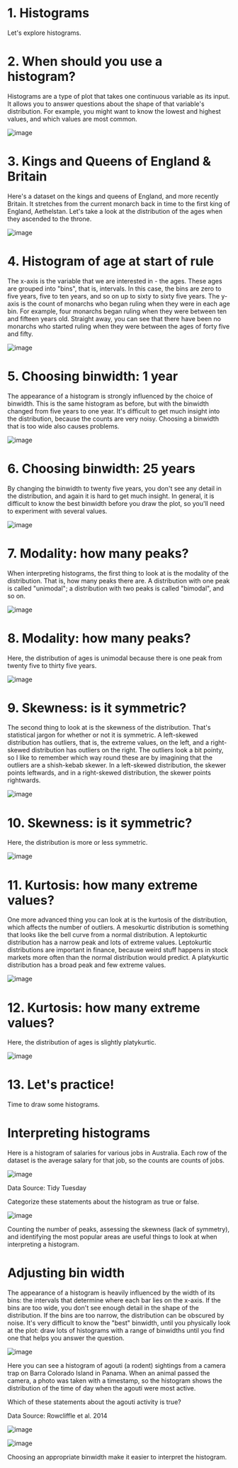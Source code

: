 # 1. Histograms

Let's explore histograms.

# 2. When should you use a histogram?

Histograms are a type of plot that takes one continuous variable as its input. It allows you to answer questions about the shape of that variable's distribution. For example, you might want to know the lowest and highest values, and which values are most common.

![image](https://github.com/artempohribnyi/datacamp/assets/113499718/a2d03d01-db5f-4703-a914-f3e7765507d9)

# 3. Kings and Queens of England & Britain

Here's a dataset on the kings and queens of England, and more recently Britain. It stretches from the current monarch back in time to the first king of England, Aethelstan. Let's take a look at the distribution of the ages when they ascended to the throne.

![image](https://github.com/artempohribnyi/datacamp/assets/113499718/4b32f8c6-1b3b-423d-83d4-c9421a83b5f2)

# 4. Histogram of age at start of rule

The x-axis is the variable that we are interested in - the ages. These ages are grouped into "bins", that is, intervals. In this case, the bins are zero to five years, five to ten years, and so on up to sixty to sixty five years. The y-axis is the count of monarchs who began ruling when they were in each age bin. For example, four monarchs began ruling when they were between ten and fifteen years old. Straight away, you can see that there have been no monarchs who started ruling when they were between the ages of forty five and fifty.

![image](https://github.com/artempohribnyi/datacamp/assets/113499718/2243019c-ee7a-450f-a03e-011dc408657c)

# 5. Choosing binwidth: 1 year

The appearance of a histogram is strongly influenced by the choice of binwidth. This is the same histogram as before, but with the binwidth changed from five years to one year. It's difficult to get much insight into the distribution, because the counts are very noisy. Choosing a binwidth that is too wide also causes problems.

![image](https://github.com/artempohribnyi/datacamp/assets/113499718/7af4956c-105f-4620-bc35-b0bc4dc2ee99)

# 6. Choosing binwidth: 25 years

By changing the binwidth to twenty five years, you don't see any detail in the distribution, and again it is hard to get much insight. In general, it is difficult to know the best binwidth before you draw the plot, so you'll need to experiment with several values.

![image](https://github.com/artempohribnyi/datacamp/assets/113499718/baa7b0c7-9c43-47c5-aa78-ea4bb938fa29)

# 7. Modality: how many peaks?

When interpreting histograms, the first thing to look at is the modality of the distribution. That is, how many peaks there are. A distribution with one peak is called "unimodal"; a distribution with two peaks is called "bimodal", and so on.

![image](https://github.com/artempohribnyi/datacamp/assets/113499718/f4be7d76-83c1-4087-aefe-4052bef824b2)

# 8. Modality: how many peaks?

Here, the distribution of ages is unimodal because there is one peak from twenty five to thirty five years.

![image](https://github.com/artempohribnyi/datacamp/assets/113499718/c6449f87-1cfe-4487-9ae6-3a0d8c8c030d)

# 9. Skewness: is it symmetric?

The second thing to look at is the skewness of the distribution. That's statistical jargon for whether or not it is symmetric. A left-skewed distribution has outliers, that is, the extreme values, on the left, and a right-skewed distribution has outliers on the right. The outliers look a bit pointy, so I like to remember which way round these are by imagining that the outliers are a shish-kebab skewer. In a left-skewed distribution, the skewer points leftwards, and in a right-skewed distribution, the skewer points rightwards.

![image](https://github.com/artempohribnyi/datacamp/assets/113499718/bf053058-3f5d-409c-bb0d-83f504fdfb20)

# 10. Skewness: is it symmetric?

Here, the distribution is more or less symmetric.

![image](https://github.com/artempohribnyi/datacamp/assets/113499718/dabe72df-1433-49cb-917d-04da3c6a36d1)

# 11. Kurtosis: how many extreme values?

One more advanced thing you can look at is the kurtosis of the distribution, which affects the number of outliers. A mesokurtic distribution is something that looks like the bell curve from a normal distribution. A leptokurtic distribution has a narrow peak and lots of extreme values. Leptokurtic distributions are important in finance, because weird stuff happens in stock markets more often than the normal distribution would predict. A platykurtic distribution has a broad peak and few extreme values.

![image](https://github.com/artempohribnyi/datacamp/assets/113499718/05b43777-ff93-42ba-826d-7a3111a17509)

# 12. Kurtosis: how many extreme values?

Here, the distribution of ages is slightly platykurtic.

![image](https://github.com/artempohribnyi/datacamp/assets/113499718/27dda301-3d19-4229-ac43-f303d93f4fbd)

# 13. Let's practice!

Time to draw some histograms.

# Interpreting histograms

Here is a histogram of salaries for various jobs in Australia. Each row of the dataset is the average salary for that job, so the counts are counts of jobs.

![image](https://github.com/artempohribnyi/datacamp/assets/113499718/1fc8bb33-4f98-4dbc-b20a-6cc9c526353a)

Data Source: Tidy Tuesday

Categorize these statements about the histogram as true or false.

![image](https://github.com/artempohribnyi/datacamp/assets/113499718/c9537c70-c4cd-45b6-9682-8f0046eb880c)

Counting the number of peaks, assessing the skewness (lack of symmetry), and identifying the most popular areas are useful things to look at when interpreting a histogram.

# Adjusting bin width

The appearance of a histogram is heavily influenced by the width of its bins: the intervals that determine where each bar lies on the x-axis. If the bins are too wide, you don't see enough detail in the shape of the distribution. If the bins are too narrow, the distribution can be obscured by noise. It's very difficult to know the "best" binwidth, until you physically look at the plot: draw lots of histograms with a range of binwidths until you find one that helps you answer the question.

![image](https://github.com/artempohribnyi/datacamp/assets/113499718/ed67f2bb-f260-4987-9a5c-d371b3135de2)

Here you can see a histogram of agouti (a rodent) sightings from a camera trap on Barra Colorado Island in Panama. When an animal passed the camera, a photo was taken with a timestamp, so the histogram shows the distribution of the time of day when the agouti were most active.

Which of these statements about the agouti activity is true?

Data Source: Rowcliffle et al. 2014

![image](https://github.com/artempohribnyi/datacamp/assets/113499718/e9dd65dd-c1f7-4901-b862-382296eabd14)

![image](https://github.com/artempohribnyi/datacamp/assets/113499718/3694ff60-2e13-4c21-b04e-abf2d8ee906b)

Choosing an appropriate binwidth make it easier to interpret the histogram.
